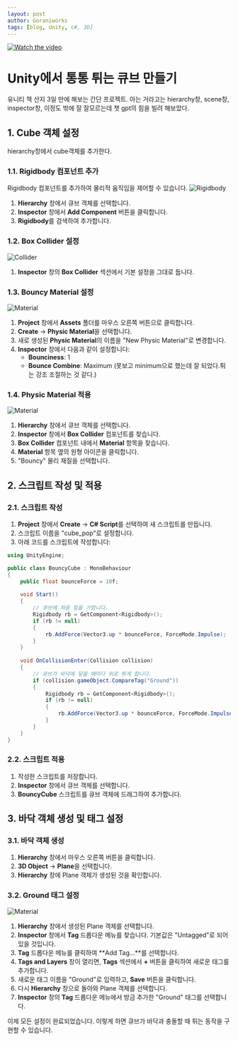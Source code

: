 ```yaml
---
layout: post
author: Goraniworks
tags: [blog, Unity, c#, 3D]
---
```


[![Watch the video](assets\images\favicon\pop_cube.png)](https://www.youtube.com/watch?v=vt55uHVb0SA)

# Unity에서 통통 튀는 큐브 만들기
유니티 책 산지 3일 만에 해보는 간단 프로젝트. 아는 거라고는 hierarchy창, scene창, inspector창, 이정도 밖에 잘 잘모르는데 챗 gpt의 힘을 빌려 해보았다. 

## 1. Cube 객체 설정
hierarchy창에서 cube객체를 추가한다.

### 1.1. Rigidbody 컴포넌트 추가
Rigidbody 컴포넌트를 추가하여 물리적 움직임을 제어할 수 있습니다.
![Rigidbody](assets\images\Rigidbody_2024-06-16.png)
1. **Hierarchy** 창에서 큐브 객체를 선택합니다.
2. **Inspector** 창에서 **Add Component** 버튼을 클릭합니다.
3. **Rigidbody**를 검색하여 추가합니다.

### 1.2. Box Collider 설정
![Collider](assets\images\Box_Collider_2024-06-16.png)
1. **Inspector** 창의 **Box Collider** 섹션에서 기본 설정을 그대로 둡니다.

### 1.3. Bouncy Material 설정
![Material](assets\images\Box_Collider_2024-06-16.png)
1. **Project** 창에서 **Assets** 폴더를 마우스 오른쪽 버튼으로 클릭합니다.
2. **Create** -> **Physic Material**을 선택합니다.
3. 새로 생성된 **Physic Material**의 이름을 "New Physic Material"로 변경합니다.
4. **Inspector** 창에서 다음과 같이 설정합니다:
   - **Bounciness**: 1
   - **Bounce Combine**: Maximum
      (못보고 minimum으로 했는데 잘 되었다.튀는 강조 조절하는 것 같다.)

### 1.4. Physic Material 적용
![Material](assets\images\Box_Collider1_2024-06-16.png)
1. **Hierarchy** 창에서 큐브 객체를 선택합니다.
2. **Inspector** 창에서 **Box Collider** 컴포넌트를 찾습니다.
3. **Box Collider** 컴포넌트 내에서 **Material** 항목을 찾습니다.
4. **Material** 항목 옆의 원형 아이콘을 클릭합니다.
5. "Bouncy" 물리 재질을 선택합니다.

## 2. 스크립트 작성 및 적용

### 2.1. 스크립트 작성
1. **Project** 창에서 **Create** -> **C# Script**를 선택하여 새 스크립트를 만듭니다.
2. 스크립트 이름을 "cube_pop"로 설정합니다.
3. 아래 코드를 스크립트에 작성합니다:

```csharp
using UnityEngine;

public class BouncyCube : MonoBehaviour
{
    public float bounceForce = 10f;
    
    void Start()
    {
        // 큐브에 처음 힘을 가합니다.
        Rigidbody rb = GetComponent<Rigidbody>();
        if (rb != null)
        {
            rb.AddForce(Vector3.up * bounceForce, ForceMode.Impulse);
        }
    }
    
    void OnCollisionEnter(Collision collision)
    {
        // 큐브가 바닥에 닿을 때마다 위로 튀게 합니다.
        if (collision.gameObject.CompareTag("Ground"))
        {
            Rigidbody rb = GetComponent<Rigidbody>();
            if (rb != null)
            {
                rb.AddForce(Vector3.up * bounceForce, ForceMode.Impulse);
            }
        }
    }
}
```

### 2.2. 스크립트 적용
1. 작성한 스크립트를 저장합니다.
2. **Inspector** 창에서 큐브 객체를 선택합니다.
3. **BouncyCube** 스크립트를 큐브 객체에 드래그하여 추가합니다.

## 3. 바닥 객체 생성 및 태그 설정

### 3.1. 바닥 객체 생성
1. **Hierarchy** 창에서 마우스 오른쪽 버튼을 클릭합니다.
2. **3D Object** -> **Plane**을 선택합니다.
3. **Hierarchy** 창에 Plane 객체가 생성된 것을 확인합니다.

### 3.2. Ground 태그 설정
![Material](assets\images\tag_2024-06-16.png)
1. **Hierarchy** 창에서 생성된 Plane 객체를 선택합니다.
2. **Inspector** 창에서 **Tag** 드롭다운 메뉴를 찾습니다. 기본값은 "Untagged"로 되어 있을 것입니다.
3. **Tag** 드롭다운 메뉴를 클릭하여 **Add Tag...**를 선택합니다.
4. **Tags and Layers** 창이 열리면, **Tags** 섹션에서 **+** 버튼을 클릭하여 새로운 태그를 추가합니다.
5. 새로운 태그 이름을 "Ground"로 입력하고, **Save** 버튼을 클릭합니다.
6. 다시 **Hierarchy** 창으로 돌아와 Plane 객체를 선택합니다.
7. **Inspector** 창의 **Tag** 드롭다운 메뉴에서 방금 추가한 "Ground" 태그를 선택합니다.

이제 모든 설정이 완료되었습니다. 이렇게 하면 큐브가 바닥과 충돌할 때 튀는 동작을 구현할 수 있습니다.
